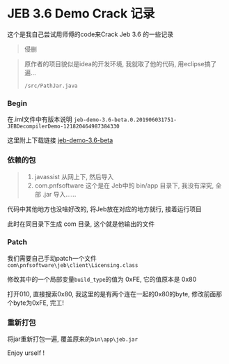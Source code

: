 # JEB 3.6 Demo Crack 记录

这个是我自己尝试用师傅的code来Crack Jeb 3.6 的一些记录

> 侵删

> 原作者的项目貌似是idea的开发环境, 我就取了他的代码, 用eclipse搞了遍...
>
> `/src/PathJar.java`

### Begin
在.iml文件中有版本说明 `jeb-demo-3.6-beta.0.201906031751-JEBDecompilerDemo-121820464987384330` 

这里附上下载链接 [jeb-demo-3.6-beta](http://jebbuilds2.s3.amazonaws.com/jebdemo/jeb-demo-3.6-beta.0.201906031751-JEBDecompilerDemo-121820464987384330.zip)

### 依赖的包

> 1. javassist 从网上下, 然后导入
> 2. com.pnfsoftware 这个是在 Jeb中的 bin/app 目录下, 我没有深究, 全部 .jar 导入......

代码中其他地方也没啥好改的, 将Jeb放在对应的地方就行, 接着运行项目

此时在同目录下生成 com 目录, 这个就是他输出的文件

### Patch

我们需要自己手动patch一个文件 `com\pnfsoftware\jeb\client\Licensing.class`

修改其中的一个局部变量`build_type`的值为 0xFE, 它的值原本是 0x80

打开010, 直接搜索0x80, 我这里的是有两个连在一起的0x80的byte, 修改前面那个byte为0xFE, 完工!

### 重新打包

将jar重新打包一遍, 覆盖原来的`bin\app\jeb.jar` 

Enjoy urself !